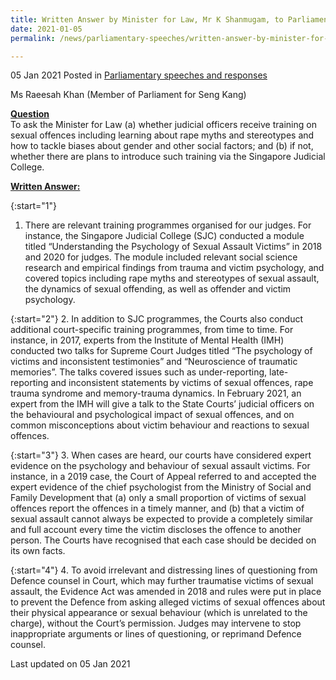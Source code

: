 ```yaml
---
title: Written Answer by Minister for Law, Mr K Shanmugam, to Parliamentary Question on Training on Sexual Offences for Judicial Officials
date: 2021-01-05
permalink: /news/parliamentary-speeches/written-answer-by-minister-for-law-mr-k-shanmugam-to-pq-on-training-on-sexual-offences-for-judicial-officials/

---
```


05 Jan 2021 Posted in [Parliamentary speeches and responses](/news/parliamentary-speeches)

Ms Raeesah Khan (Member of Parliament for Seng Kang)

**<b><u>Question</u></b>**  
To ask the Minister for Law (a) whether judicial officers receive training on sexual offences including learning about rape myths and stereotypes and how to tackle biases about gender and other social factors; and (b) if not, whether there are plans to introduce such training via the Singapore Judicial College. 

**<b><u>Written Answer:</u></b>**  

{:start="1"}
1.	There are relevant training programmes organised for our judges. For instance, the Singapore Judicial College (SJC) conducted a module titled “Understanding the Psychology of Sexual Assault Victims” in 2018 and 2020 for judges. The module included relevant social science research and empirical findings from trauma and victim psychology, and covered topics including rape myths and stereotypes of sexual assault, the dynamics of sexual offending, as well as offender and victim psychology. 

{:start="2"}
2.	In addition to SJC programmes, the Courts also conduct additional court-specific training programmes, from time to time. For instance, in 2017, experts from the Institute of Mental Health (IMH) conducted two talks for Supreme Court Judges titled “The psychology of victims and inconsistent testimonies” and “Neuroscience of traumatic memories”. The talks covered issues such as under-reporting, late-reporting and inconsistent statements by victims of sexual offences, rape trauma syndrome and memory-trauma dynamics. In February 2021, an expert from the IMH will give a talk to the State Courts’ judicial officers on the behavioural and psychological impact of sexual offences, and on common misconceptions about victim behaviour and reactions to sexual offences.

{:start="3"}
3.	When cases are heard, our courts have considered expert evidence on the psychology and behaviour of sexual assault victims. For instance, in a 2019 case, the Court of Appeal referred to and accepted the expert evidence of the chief psychologist from the Ministry of Social and Family Development that (a) only a small proportion of victims of sexual offences report the offences in a timely manner, and (b) that a victim of sexual assault cannot always be expected to provide a completely similar and full account every time the victim discloses the offence to another person. The Courts have recognised that each case should be decided on its own facts.

{:start="4"}
4.	To avoid irrelevant and distressing lines of questioning from Defence counsel in Court, which may further traumatise victims of sexual assault, the Evidence Act was amended in 2018 and rules were put in place to prevent the Defence from asking alleged victims of sexual offences about their physical appearance or sexual behaviour (which is unrelated to the charge), without the Court’s permission. Judges may intervene to stop inappropriate arguments or lines of questioning, or reprimand Defence counsel.

<p class="right-side-updated">Last updated on 05 Jan 2021</p>
